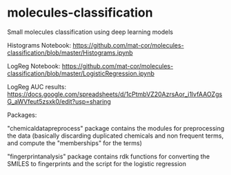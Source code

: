 # molecules-classification
Small molecules classification using deep learning models


Histograms Notebook: https://github.com/mat-cor/molecules-classification/blob/master/Histograms.ipynb

LogReg Notebook: https://github.com/mat-cor/molecules-classification/blob/master/LogisticRegression.ipynb

LogReg AUC results: https://docs.google.com/spreadsheets/d/1cPtmbVZ20AzrsAor_i1lvfAAOZgsG_aWVfeut5zsxk0/edit?usp=sharing

Packages:

"chemicaldatapreprocess" package contains the modules for preprocessing the data (basically discarding duplicated chemicals and non frequent terms, and compute the "memberships" for the terms)

"fingerprintanalysis" package contains rdk functions for converting the SMILES to fingerprints and the script for the logistic regression
